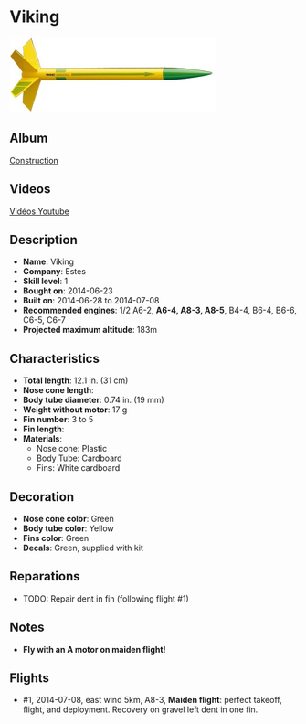 # Viking

![Estes Viking](../images/fusees/estes-viking.jpg)

## Album

[Construction](http://www.rocketryforum.com/album.php?albumid=589)

## Videos

[Vidéos Youtube](https://www.youtube.com/user/maroonedmorlock/videos)

## Description

- **Name**: Viking
- **Company**: Estes
- **Skill level**: 1
- **Bought on**: 2014-06-23
- **Built on**: 2014-06-28 to 2014-07-08
- **Recommended engines**: 1/2 A6-2, **A6-4, A8-3, A8-5**, B4-4, B6-4, B6-6, C6-5, C6-7 
- **Projected maximum altitude**: 183m

## Characteristics

- **Total length**: 12.1 in. (31 cm)
- **Nose cone length**: 
- **Body tube diameter**: 0.74 in. (19 mm)
- **Weight without motor**: 17 g
- **Fin number**: 3 to 5
- **Fin length**: 
- **Materials**:
  - Nose cone: Plastic
  - Body Tube: Cardboard
  - Fins: White cardboard

## Decoration

- **Nose cone color**: Green
- **Body tube color**: Yellow
- **Fins color**: Green
- **Decals**: Green, supplied with kit

## Reparations

- TODO: Repair dent in fin (following flight #1)

## Notes

- **Fly with an A motor on maiden flight!**

## Flights

- #1, 2014-07-08, east wind 5km, A8-3, **Maiden flight**: perfect takeoff, flight, and deployment. Recovery on gravel left dent in one fin.

